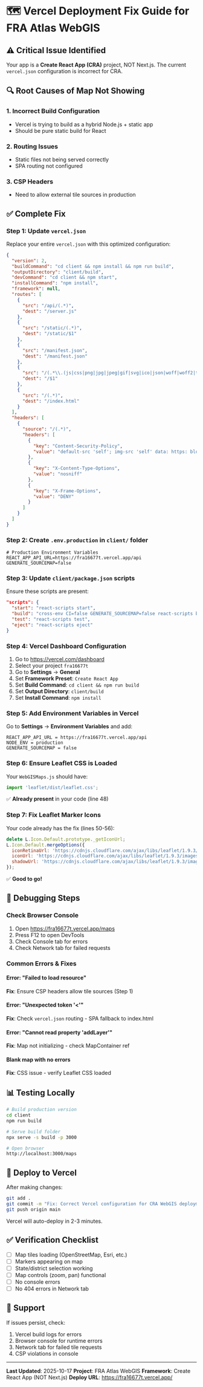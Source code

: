 # 🗺️ Vercel Deployment Fix Guide for FRA Atlas WebGIS

## ⚠️ Critical Issue Identified

Your app is a **Create React App (CRA)** project, NOT Next.js. The current `vercel.json` configuration is incorrect for CRA.

## 🔍 Root Causes of Map Not Showing

### 1. **Incorrect Build Configuration**
- Vercel is trying to build as a hybrid Node.js + static app
- Should be pure static build for React

### 2. **Routing Issues**
- Static files not being served correctly
- SPA routing not configured

### 3. **CSP Headers**
- Need to allow external tile sources in production

## ✅ Complete Fix

### Step 1: Update `vercel.json`

Replace your entire `vercel.json` with this optimized configuration:

```json
{
  "version": 2,
  "buildCommand": "cd client && npm install && npm run build",
  "outputDirectory": "client/build",
  "devCommand": "cd client && npm start",
  "installCommand": "npm install",
  "framework": null,
  "routes": [
    {
      "src": "/api/(.*)",
      "dest": "/server.js"
    },
    {
      "src": "/static/(.*)",
      "dest": "/static/$1"
    },
    {
      "src": "/manifest.json",
      "dest": "/manifest.json"
    },
    {
      "src": "/(.*\\.(js|css|png|jpg|jpeg|gif|svg|ico|json|woff|woff2|ttf|eot))",
      "dest": "/$1"
    },
    {
      "src": "/(.*)",
      "dest": "/index.html"
    }
  ],
  "headers": [
    {
      "source": "/(.*)",
      "headers": [
        {
          "key": "Content-Security-Policy",
          "value": "default-src 'self'; img-src 'self' data: https: blob: http: *.tile.openstreetmap.org *.arcgisonline.com *.tile.opentopomap.org *.google.com *.gstatic.com cdnjs.cloudflare.com; style-src 'self' 'unsafe-inline' https://fonts.googleapis.com https://unpkg.com; font-src 'self' https://fonts.gstatic.com data:; script-src 'self' 'unsafe-inline' 'unsafe-eval'; connect-src 'self' https: http: wss: ws:;"
        },
        {
          "key": "X-Content-Type-Options",
          "value": "nosniff"
        },
        {
          "key": "X-Frame-Options",
          "value": "DENY"
        }
      ]
    }
  ]
}
```

### Step 2: Create `.env.production` in `client/` folder

```env
# Production Environment Variables
REACT_APP_API_URL=https://fra16677t.vercel.app/api
GENERATE_SOURCEMAP=false
```

### Step 3: Update `client/package.json` scripts

Ensure these scripts are present:

```json
"scripts": {
  "start": "react-scripts start",
  "build": "cross-env CI=false GENERATE_SOURCEMAP=false react-scripts build",
  "test": "react-scripts test",
  "eject": "react-scripts eject"
}
```

### Step 4: Vercel Dashboard Configuration

1. Go to https://vercel.com/dashboard
2. Select your project `fra16677t`
3. Go to **Settings** → **General**
4. Set **Framework Preset**: `Create React App`
5. Set **Build Command**: `cd client && npm run build`
6. Set **Output Directory**: `client/build`
7. Set **Install Command**: `npm install`

### Step 5: Add Environment Variables in Vercel

Go to **Settings** → **Environment Variables** and add:

```
REACT_APP_API_URL = https://fra16677t.vercel.app/api
NODE_ENV = production
GENERATE_SOURCEMAP = false
```

### Step 6: Ensure Leaflet CSS is Loaded

Your `WebGISMaps.js` should have:

```javascript
import 'leaflet/dist/leaflet.css';
```

✅ **Already present** in your code (line 48)

### Step 7: Fix Leaflet Marker Icons

Your code already has the fix (lines 50-56):

```javascript
delete L.Icon.Default.prototype._getIconUrl;
L.Icon.Default.mergeOptions({
  iconRetinaUrl: 'https://cdnjs.cloudflare.com/ajax/libs/leaflet/1.9.3/images/marker-icon-2x.png',
  iconUrl: 'https://cdnjs.cloudflare.com/ajax/libs/leaflet/1.9.3/images/marker-icon.png',
  shadowUrl: 'https://cdnjs.cloudflare.com/ajax/libs/leaflet/1.9.3/images/marker-shadow.png',
});
```

✅ **Good to go!**

## 🐛 Debugging Steps

### Check Browser Console

1. Open https://fra16677t.vercel.app/maps
2. Press F12 to open DevTools
3. Check Console tab for errors
4. Check Network tab for failed requests

### Common Errors & Fixes

#### Error: "Failed to load resource"
**Fix**: Ensure CSP headers allow tile sources (Step 1)

#### Error: "Unexpected token '<'"
**Fix**: Check `vercel.json` routing - SPA fallback to index.html

#### Error: "Cannot read property 'addLayer'"
**Fix**: Map not initializing - check MapContainer ref

#### Blank map with no errors
**Fix**: CSS issue - verify Leaflet CSS loaded

## 📊 Testing Locally

```bash
# Build production version
cd client
npm run build

# Serve build folder
npx serve -s build -p 3000

# Open browser
http://localhost:3000/maps
```

## 🚀 Deploy to Vercel

After making changes:

```bash
git add .
git commit -m "Fix: Correct Vercel configuration for CRA WebGIS deployment"
git push origin main
```

Vercel will auto-deploy in 2-3 minutes.

## ✅ Verification Checklist

- [ ] Map tiles loading (OpenStreetMap, Esri, etc.)
- [ ] Markers appearing on map
- [ ] State/district selection working
- [ ] Map controls (zoom, pan) functional
- [ ] No console errors
- [ ] No 404 errors in Network tab

## 📧 Support

If issues persist, check:
1. Vercel build logs for errors
2. Browser console for runtime errors
3. Network tab for failed tile requests
4. CSP violations in console

---

**Last Updated**: 2025-10-17
**Project**: FRA Atlas WebGIS
**Framework**: Create React App (NOT Next.js)
**Deploy URL**: https://fra16677t.vercel.app/
